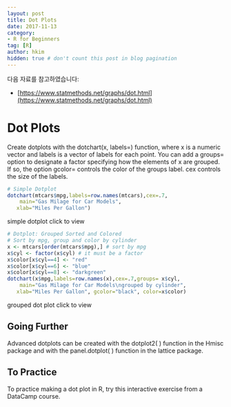 ```yaml
---
layout: post  
title: Dot Plots
date: 2017-11-13  
category:
- R for Beginners  
tag: [R]    
author: hkim  
hidden: true # don't count this post in blog pagination
---
```


다음 자료를 참고하였습니다:  
- [https://www.statmethods.net/graphs/dot.html](https://www.statmethods.net/graphs/dot.html)

# Dot Plots

Create dotplots with the dotchart(x, labels=) function, where x is a numeric vector and labels is a vector of labels for each point. You can add a groups= option to designate a factor specifying how the elements of x are grouped. If so, the option gcolor= controls the color of the groups label. cex controls the size of the labels.

```r
# Simple Dotplot
dotchart(mtcars$mpg,labels=row.names(mtcars),cex=.7,
  	main="Gas Milage for Car Models",
   xlab="Miles Per Gallon")
```

simple dotplot click to view

```r
# Dotplot: Grouped Sorted and Colored
# Sort by mpg, group and color by cylinder
x <- mtcars[order(mtcars$mpg),] # sort by mpg
x$cyl <- factor(x$cyl) # it must be a factor
x$color[x$cyl==4] <- "red"
x$color[x$cyl==6] <- "blue"
x$color[x$cyl==8] <- "darkgreen"
dotchart(x$mpg,labels=row.names(x),cex=.7,groups= x$cyl,
  	main="Gas Milage for Car Models\ngrouped by cylinder",
   xlab="Miles Per Gallon", gcolor="black", color=x$color)
```

grouped dot plot click to view


## Going Further

Advanced dotplots can be created with the dotplot2( ) function in the Hmisc package and with the panel.dotplot( ) function in the lattice package.


## To Practice

To practice making a dot plot in R, try this interactive exercise from a DataCamp course.
